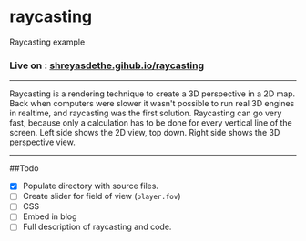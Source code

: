 # raycasting
Raycasting example

### Live on : [shreyasdethe.gihub.io/raycasting](https://shreyasdethe.github.io/raycasting/)
---

Raycasting is a rendering technique to create a 3D perspective in a 2D map. Back when computers were slower it wasn't possible to run real 3D engines in realtime, and raycasting was the first solution. Raycasting can go very fast, because only a calculation has to be done for every vertical line of the screen. Left side shows the 2D view, top down. Right side shows the 3D perspective view.

---
##Todo
- [X] Populate directory with source files.
- [ ] Create slider for field of view (`player.fov`)
- [ ] CSS
- [ ] Embed in blog
- [ ] Full description of raycasting and code.